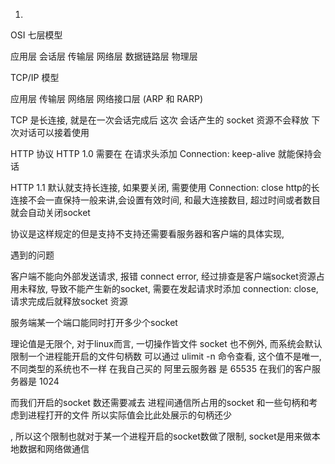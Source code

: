 1. 
OSI 七层模型

应用层
会话层
传输层
网络层
数据链路层
物理层


TCP/IP 模型

应用层
传输层
网络层
网络接口层 (ARP 和 RARP)

TCP 是长连接, 就是在一次会话完成后 这次 会话产生的 socket 资源不会释放 下次对话可以接着使用

HTTP 协议
HTTP 1.0 需要在 在请求头添加 Connection: keep-alive 就能保持会话

HTTP 1.1 默认就支持长连接, 如果要关闭, 需要使用 Connection: close
http的长连接不会一直保持一般来讲,会设置有效时间, 和最大连接数目, 超过时间或者数目就会自动关闭socket

协议是这样规定的但是支持不支持还需要看服务器和客户端的具体实现, 

遇到的问题

客户端不能向外部发送请求, 报错 connect error, 经过排查是客户端socket资源占用未释放, 导致不能产生新的socket, 需要在发起请求时添加 connection: close, 请求完成后就释放socket 资源

服务端某一个端口能同时打开多少个socket 

理论值是无限个, 对于linux而言, 一切操作皆文件 socket 也不例外, 而系统会默认限制一个进程能开启的文件句柄数
可以通过 ulimit -n 命令查看,  这个值不是唯一, 不同类型的系统也不一样
在我自己买的 阿里云服务器 是 65535
在我们的客户服务器是 1024

而我们开启的socket 数还需要减去 进程间通信所占用的socket 和一些句柄和考虑到进程打开的文件 所以实际值会比此处展示的句柄还少

, 所以这个限制也就对于某一个进程开启的socket数做了限制, socket是用来做本地数据和网络做通信

